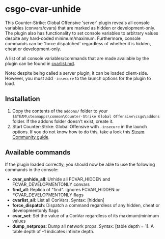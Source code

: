 # csgo-cvar-unhide

This Counter-Strike: Global Offensive 'server' plugin reveals all console variables (convars/cvars) that are marked as hidden or development-only. The plugin also has functionality to set console variables to arbitrary values despite any hard-coded minimum/maximum. Furthermore, console commands can be 'force dispatched' regardless of whether it is hidden, cheat or development-only.

A list of all console variables/commands that are made available by the plugin can be found in [cvarlist.md](./cvarlist.md).

Note: despite being called a server plugin, it can be loaded client-side. However, you must add `-insecure` to the launch options for the plugin to load.

## Installation

1. Copy the contents of the `addons/` folder to your `$STEAM\steamapps\common\Counter-Strike Global Offensive\csgo\addons` folder. If the addons folder doesn't exist, create it.
2. Start Counter-Strike: Global Offensive with `-insecure` in the launch options. If you do not know how to do this, take a look this [Steam Community guide](https://steamcommunity.com/sharedfiles/filedetails/?id=379782151).

## Available commands

If the plugin loaded correctly, you should now be able to use the following commands in the console:

- **cvar_unhide_all**: Unhide all FCVAR_HIDDEN and FCVAR_DEVELOPMENTONLY convars
- **find_all**: Replica of "find". Ignores FCVAR_HIDDEN or FCVAR_DEVELOPMENTONLY flags
- **cvarlist_all**: List all ConVars. Syntax: [hidden]
- **force_dispatch**: Dispatch a command regardless of any hidden, cheat or developmentonly flags
- **cvar_set**: Set the value of a ConVar regardless of its maximum/minimum values
- **dump_netprops**: Dump all network props. Syntax: [table depth = 1]. A table depth of -1 indicates infinite depth.